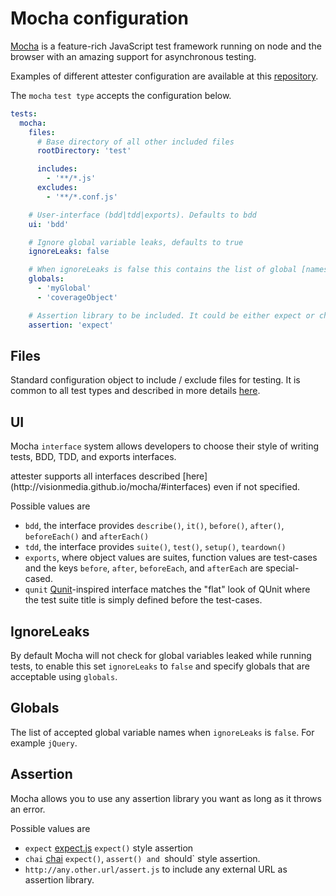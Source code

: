 # Mocha configuration

[Mocha](http://visionmedia.github.io/mocha/) is a feature-rich JavaScript test framework running on node and the browser with an amazing support for asynchronous testing.

Examples of different attester configuration are available at this [repository](https://github.com/attester/example-mocha).

The `mocha` `test type` accepts the configuration below.

````yaml
tests:
  mocha:
    files:
      # Base directory of all other included files
      rootDirectory: 'test'

      includes:
        - '**/*.js'
      excludes:
        - '**/*.conf.js'

    # User-interface (bdd|tdd|exports). Defaults to bdd
    ui: 'bdd'

    # Ignore global variable leaks, defaults to true
    ignoreLeaks: false

    # When ignoreLeaks is false this contains the list of global [names] that are allowed
    globals:
      - 'myGlobal'
      - 'coverageObject'

    # Assertion library to be included. It could be either expect or chai or any external url
    assertion: 'expect'
````

## Files

Standard configuration object to include / exclude files for testing. It is common to all test types and described in more details [here](/usage/configuration.html#tests).

## UI

Mocha `interface` system allows developers to choose their style of writing tests, BDD, TDD, and exports interfaces.

<aside class="note">attester supports all interfaces described [here](http://visionmedia.github.io/mocha/#interfaces) even if not specified.</aside>

Possible values are

* `bdd`, the interface provides `describe()`, `it()`, `before()`, `after()`, `beforeEach()` and `afterEach()`
* `tdd`, the interface provides `suite()`, `test()`, `setup()`, `teardown()`
* `exports`, where object values are suites, function values are test-cases and the keys `before`, `after`, `beforeEach`, and `afterEach` are special-cased.
* `qunit` [Qunit](http://qunitjs.com/)-inspired interface matches the "flat" look of QUnit where the test suite title is simply defined before the test-cases.

## IgnoreLeaks

By default Mocha will not check for global variables leaked while running tests, to enable this set `ignoreLeaks` to `false` and specify globals that are acceptable using `globals`.

## Globals

The list of accepted global variable names when `ignoreLeaks` is `false`. For example `jQuery`.

## Assertion

Mocha allows you to use any assertion library you want as long as it throws an error.

Possible values are

* `expect` [expect.js](https://github.com/LearnBoost/expect.js) `expect()` style assertion
* `chai` [chai](http://chaijs.com/) `expect()`, `assert() and `should` style assertion.
* `http://any.other.url/assert.js` to include any external URL as assertion library.
